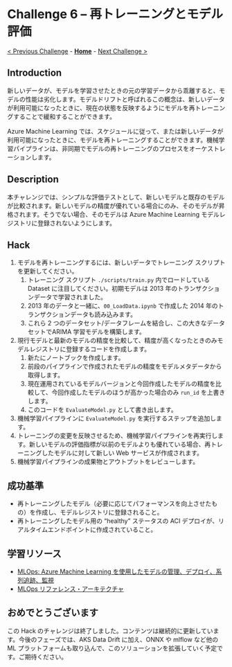 # Challenge 6 – 再トレーニングとモデル評価

[< Previous Challenge](./Challenge-05.md) - **[Home](./README.md)** - [Next Challenge >](./Challenge-07.md)

## Introduction

新しいデータが、モデルを学習させたときの元の学習データから乖離すると、モデルの性能は劣化します。モデルドリフトと呼ばれるこの概念は、新しいデータが利用可能になったときに、現在の状態を反映するようにモデルを再トレーニングすることで緩和することができます。

Azure Machine Learning では、スケジュールに従って、または新しいデータが利用可能になったときに、モデルを再トレーニングすることができます。機械学習パイプラインは、非同期でモデルの再トレーニングのプロセスをオーケストレーションします。

## Description
本チャレンジでは、シンプルな評価テストとして、新しいモデルと既存のモデルが比較されます。新しいモデルの精度が優れている場合にのみ、そのモデルが昇格されます。そうでない場合、そのモデルは Azure Machine Learning モデルレジストリに登録されないようにします。

## Hack
1. モデルを再トレーニングするには、新しいデータでトレーニング スクリプトを更新してください。
    1. トレーニング スクリプト `./scripts/train.py` 内でロードしている Dataset に注目してください。初期モデルは 2013 年のトランザクションデータで学習されました。
    1. 2013 年のデータと一緒に、`00_LoadData.ipynb` で作成した 2014 年のトランザクションデータも読み込みます。
    1. これら 2 つのデータセット/データフレームを結合し、この大きなデータセットでARIMA 学習モデルを構築します。
1. 現行モデルと最新のモデルの精度を比較して、精度が高くなったときのみモデルレジストリに登録するコードを作成します。
    1. 新たにノートブックを作成します。
    1. 前段のパイプラインで作成されたモデルの精度をモデルメタデータから取得します。
    1. 現在運用されているモデルバージョンと今回作成したモデルの精度を比較して、今回作成したモデルのほうが高かった場合のみ `run_id` を上書きします。
    1. このコードを `EvaluateModel.py` として書き出します。
1. 機械学習パイプラインに `EvaluateModel.py` を実行するステップを追加します。
1. トレーニングの変更を反映させるため、機械学習パイプラインを再実行します。新しいモデルの評価指標が以前のモデルよりも優れている場合、再トレーニングしたモデルに対して新しい Web サービスが作成されます。
1. 機械学習パイプラインの成果物とアウトプットをレビューします。

## 成功基準

- 再トレーニングしたモデル（必要に応じてパフォーマンスを向上させたもの）を作成し、モデルレジストリに登録されること。
- 再トレーニングしたモデル用の “healthy” ステータスの ACI デプロイが、リアルタイムエンドポイントに作成されていること。

## 学習リソース

- [MLOps: Azure Machine Learning を使用したモデルの管理、デプロイ、系列追跡、監視](<https://docs.microsoft.com/azure/machine-learning/concept-model-management-and-deployment>)
- [MLOps リファレンス・アーキテクチャ](<https://docs.microsoft.com/azure/architecture/reference-architectures/ai/mlops-python>)


## おめでとうございます

この Hack のチャレンジは終了しました。コンテンツは継続的に更新しています。今後のフェーズでは、AKS Data Drift に加え、ONNX や mlflow など他の ML プラットフォームも取り込んで、このソリューションを拡張していく予定です。ご期待ください。
